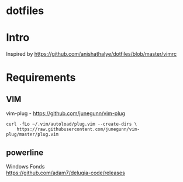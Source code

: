# dotfiles

# Intro

Inspired by https://github.com/anishathalye/dotfiles/blob/master/vimrc

# Requirements

## VIM

vim-plug - https://github.com/junegunn/vim-plug
```
curl -fLo ~/.vim/autoload/plug.vim --create-dirs \
    https://raw.githubusercontent.com/junegunn/vim-plug/master/plug.vim
```

## powerline

Windows Fonds \
https://github.com/adam7/delugia-code/releases
